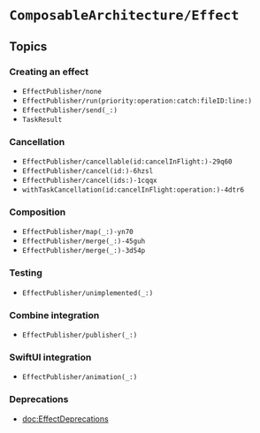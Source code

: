 # ``ComposableArchitecture/Effect``

## Topics

### Creating an effect

- ``EffectPublisher/none``
- ``EffectPublisher/run(priority:operation:catch:fileID:line:)``
- ``EffectPublisher/send(_:)``
- ``TaskResult``

### Cancellation

- ``EffectPublisher/cancellable(id:cancelInFlight:)-29q60``
- ``EffectPublisher/cancel(id:)-6hzsl``
- ``EffectPublisher/cancel(ids:)-1cqqx``
- ``withTaskCancellation(id:cancelInFlight:operation:)-4dtr6``

### Composition

- ``EffectPublisher/map(_:)-yn70``
- ``EffectPublisher/merge(_:)-45guh``
- ``EffectPublisher/merge(_:)-3d54p``

### Testing

- ``EffectPublisher/unimplemented(_:)``

### Combine integration

- ``EffectPublisher/publisher(_:)``

### SwiftUI integration

- ``EffectPublisher/animation(_:)``

### Deprecations

- <doc:EffectDeprecations>

